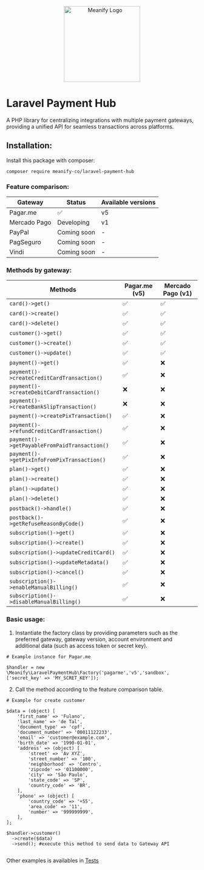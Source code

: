 <p align="center">
  <a href="https://www.meanify.co?from=github&lib=laravel-payment-hub">
    <img src="https://meanify.co/assets/img/logo/png/meanify_color_dark_horizontal_02.png" width="200" alt="Meanify Logo" />
  </a>
</p>


# Laravel Payment Hub
A PHP library for centralizing integrations with multiple payment gateways, providing a unified API for seamless transactions across platforms.

## Installation:

Install this package with composer:

~~~
composer require meanify-co/laravel-payment-hub
~~~

### Feature comparison:

| Gateway      | Status      | Available versions |
|--------------|-------------|--------------------|
| Pagar.me     | ✅           | v5                 |
| Mercado Pago | Developing  | v1                 |
| PayPal       | Coming soon | -                  |
| PagSeguro    | Coming soon | -                  |
| Vindi        | Coming soon | -                  |


### Methods by gateway:


| Methods                                      | Pagar.me (v5) | Mercado Pago  (v1) |
|----------------------------------------------|---------------|--------------------|
| `card()->get()`                              | ✅             | ✅                  |
| `card()->create()`                           | ✅             | ✅                  |
| `card()->delete()`                           | ✅             | ✅                  |
| `customer()->get()`                          | ✅             | ✅                  |
| `customer()->create()`                       | ✅             | ✅                  |
| `customer()->update()`                       | ✅             | ✅                  |
| `payment()->get()`                           | ✅             | ❌                  |
| `payment()->createCreditCardTransaction()`   | ✅             | ❌                  |
| `payment()->createDebitCardTransaction()`    | ❌             | ❌                  |
| `payment()->createBankSlipTransaction()`     | ❌             | ❌                  |
| `payment()->createPixTransaction()`          | ✅             | ❌                  |
| `payment()->refundCreditCardTransaction()`   | ✅             | ❌                  |
| `payment()->getPayableFromPaidTransaction()` | ✅             | ❌                  |
| `payment()->getPixInfoFromPixTransaction()`  | ✅             | ❌                  |
| `plan()->get()`                              | ✅             | ❌                  |
| `plan()->create()`                           | ✅             | ❌                  |
| `plan()->update()`                           | ✅             | ❌                  |
| `plan()->delete()`                           | ✅             | ❌                  |
| `postback()->handle()`                       | ✅             | ❌                  |
| `postback()->getRefuseReasonByCode()`        | ✅             | ❌                  |
| `subscription()->get()`                      | ✅             | ❌                  |
| `subscription()->create()`                   | ✅             | ❌                  |
| `subscription()->updateCreditCard()`         | ✅             | ❌                  |
| `subscription()->updateMetadata()`           | ✅             | ❌                  |
| `subscription()->cancel()`                   | ✅             | ❌                  |
| `subscription()->enableManualBilling()`      | ✅             | ❌                  |
| `subscription()->disableManualBilling()`     | ✅             | ❌                  |


### Basic usage: 

1. Instantiate the factory class by providing parameters such as the preferred gateway, gateway version, account environment and additional data (such as access token or secret key).


~~~
# Example instance for Pagar.me

$handler = new \Meanify\LaravelPaymentHub\Factory('pagarme','v5','sandbox', ['secret_key' => 'MY_SCRET_KEY']);
~~~

2. Call the method according to the feature comparison table.

~~~
# Example for create customer

$data = (object) [
    'first_name' => 'Fulano',
    'last_name' => 'de Tal',
    'document_type' => 'cpf',
    'document_number' => '00011122233',
    'email' => 'customer@example.com',
    'birth_date' => '1990-01-01',
    'address' => (object) [
        'street' => 'Av XYZ',
        'street_number' => '100',
        'neighborhood' => 'Centro',
        'zipcode' => '01100000',
        'city' => 'São Paulo',
        'state_code' => 'SP',
        'country_code' => 'BR',
    ],
    'phone' => (object) [
        'country_code' => '+55',
        'area_code' => '11',
        'number' => '999999999',
    ],
];

$handler->customer()
  ->create($data)
  ->send(); #execute this method to send data to Gateway API
  
~~~

Other examples is availables in [Tests](https://github.com/meanify-co/laravel-payment-hub/tree/master/tests)
